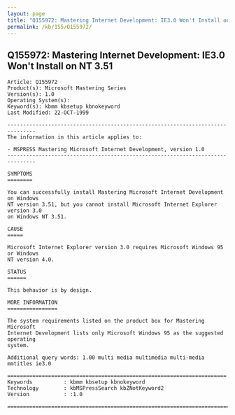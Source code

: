 ```yaml
---
layout: page
title: "Q155972: Mastering Internet Development: IE3.0 Won't Install on NT 3.51"
permalink: /kb/155/Q155972/
---
```


## Q155972: Mastering Internet Development: IE3.0 Won't Install on NT 3.51

	Article: Q155972
	Product(s): Microsoft Mastering Series
	Version(s): 1.0
	Operating System(s): 
	Keyword(s): kbmm kbsetup kbnokeyword
	Last Modified: 22-OCT-1999
	
	-------------------------------------------------------------------------------
	The information in this article applies to:
	
	- MSPRESS Mastering Microsoft Internet Development, version 1.0 
	-------------------------------------------------------------------------------
	
	SYMPTOMS
	========
	
	You can successfully install Mastering Microsoft Internet Development on Windows
	NT version 3.51, but you cannot install Microsoft Internet Explorer version 3.0
	on Windows NT 3.51.
	
	CAUSE
	=====
	
	Microsoft Internet Explorer version 3.0 requires Microsoft Windows 95 or Windows
	NT version 4.0.
	
	STATUS
	======
	
	This behavior is by design.
	
	MORE INFORMATION
	================
	
	The system requirements listed on the product box for Mastering Microsoft
	Internet Development lists only Microsoft Windows 95 as the suggested operating
	system.
	
	Additional query words: 1.00 multi media multimedia multi-media mmtitles ie3.0
	
	======================================================================
	Keywords          : kbmm kbsetup kbnokeyword 
	Technology        : kbMSPressSearch kbZNotKeyword2
	Version           : :1.0
	
	=============================================================================
	
